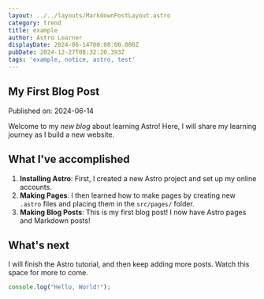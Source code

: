 ```yaml
---
layout: ../../layouts/MarkdownPostLayout.astro
category: trend
title: example
author: Astro Learner
displayDate: 2024-06-14T00:00:00.000Z
pubDate: 2024-12-27T08:32:20.393Z
tags: 'example, notice, astro, test'
---
```


## My First Blog Post

Published on: 2024-06-14

Welcome to my *new blog* about learning Astro! Here, I will share my learning journey as I build a new website.

## What I've accomplished

1. **Installing Astro**: First, I created a new Astro project and set up my online accounts.
2. **Making Pages**: I then learned how to make pages by creating new `.astro` files and placing them in the `src/pages/` folder.
3. **Making Blog Posts**: This is my first blog post! I now have Astro pages and Markdown posts!

## What's next

I will finish the Astro tutorial, and then keep adding more posts. Watch this space for more to come.

```javascript
console.log("Hello, World!");
```
